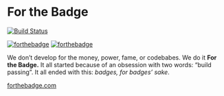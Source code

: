 # For the Badge
[![Build Status](https://travis-ci.org/BraveUX/forthebadge.svg)](https://travis-ci.org/BraveUX/forthebadge)

[![forthebadge](http://forthebadge.com/badges/fuck-it-ship-it.svg)](http://forthebadge.com)
[![forthebadge](http://forthebadge.com/badges/no-ragrets.svg)](http://forthebadge.com)

We don’t develop for the money, power, fame, or codebabes. We do it **For the Badge.** It all started because of an obsession with two words: “build passing”. It all ended with this: _badges, for badges’ sake_.

[forthebadge.com](http://forthebadge.com)
